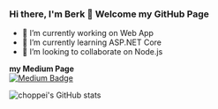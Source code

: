 ### Hi there, I'm Berk 👋 Welcome my GitHub Page

- 🔭 I’m currently working on Web App
- 🌱 I’m currently learning ASP.NET Core
- 👯 I’m looking to collaborate on Node.js


**my Medium Page**<br>
[![Medium Badge](https://img.shields.io/badge/-Medium-757575?style=flat-quare&labelColor=757575&logo=Medium&logoColor=white&link=link)](https://medium.com/@berk.kucukogluu)




![choppei's GitHub stats](https://github-readme-stats.vercel.app/api?username=choppei&theme=dark&show_icons=true)



